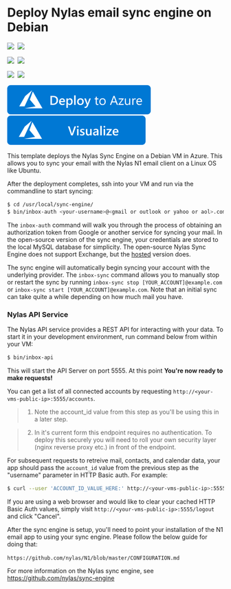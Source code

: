# Deploy Nylas email sync engine on Debian

<IMG SRC="https://azurequickstartsservice.blob.core.windows.net/badges/nylas-email-sync-engine/PublicLastTestDate.svg" />&nbsp;
<IMG SRC="https://azurequickstartsservice.blob.core.windows.net/badges/nylas-email-sync-engine/PublicDeployment.svg" />&nbsp;

<IMG SRC="https://azurequickstartsservice.blob.core.windows.net/badges/nylas-email-sync-engine/FairfaxLastTestDate.svg" />&nbsp;
<IMG SRC="https://azurequickstartsservice.blob.core.windows.net/badges/nylas-email-sync-engine/FairfaxDeployment.svg" />&nbsp;

<IMG SRC="https://azurequickstartsservice.blob.core.windows.net/badges/nylas-email-sync-engine/BestPracticeResult.svg" />&nbsp;
<IMG SRC="https://azurequickstartsservice.blob.core.windows.net/badges/nylas-email-sync-engine/CredScanResult.svg" />&nbsp;

<a href="https://portal.azure.com/#create/Microsoft.Template/uri/https%3A%2F%2Fraw.githubusercontent.com%2FAzure%2Fazure-quickstart-templates%2Fmaster%2Fnylas-email-sync-engine%2Fazuredeploy.json" target="_blank">
    <img src="https://raw.githubusercontent.com/Azure/azure-quickstart-templates/master/1-CONTRIBUTION-GUIDE/images/deploytoazure.svg?sanitize=true"/>
</a>
<a href="http://armviz.io/#/?load=https%3A%2F%2Fraw.githubusercontent.com%2FAzure%2Fazure-quickstart-templates%2Fmaster%2Fnylas-email-sync-engine%2Fazuredeploy.json" target="_blank">
    <img src="https://raw.githubusercontent.com/Azure/azure-quickstart-templates/master/1-CONTRIBUTION-GUIDE/images/visualizebutton.svg?sanitize=true"/>
</a>

This template deploys the Nylas Sync Engine on a Debian VM in Azure. This allows you to sync your email with the Nylas N1 email client on a Linux OS like Ubuntu.

After the deployment completes, ssh into your VM and run via the commandline to start syncing:

```bash
$ cd /usr/local/sync-engine/
$ bin/inbox-auth <your-username>@<gmail or outlook or yahoo or aol>.com
```

The `inbox-auth` command will walk you through the process of obtaining an authorization token from Google or another service for syncing your mail. In the open-source version of the sync engine, your credentials are stored to the local MySQL database for simplicity. The open-source Nylas Sync Engine does not support Exchange, but the [hosted](https://www.nylas.com) version does.

The sync engine will automatically begin syncing your account with the underlying provider. The `inbox-sync` command allows you to manually stop or restart the sync by running `inbox-sync stop [YOUR_ACCOUNT]@example.com` or `inbox-sync start [YOUR_ACCOUNT]@example.com`. Note that an initial sync can take quite a while depending on how much mail you have.

### Nylas API Service

The Nylas API service provides a REST API for interacting with your data. To start it in your development environment, run command below from within your VM:

```bash
$ bin/inbox-api
```

This will start the API Server on port 5555. At this point **You're now ready to make requests!**

You can get a list of all connected accounts by requesting `http://<your-vms-public-ip>:5555/accounts`.

>1. Note the account_id value from this step as you'll be using this in a later step.

>2.  In it's current form this endpoint requires no authentication. To deploy this securely you will need to roll your own security layer (nginx reverse proxy etc.) in front of the endpoint.

For subsequent requests to retreive mail, contacts, and calendar data, your app should pass the `account_id` value from the previous step as the "username" parameter in HTTP Basic auth. For example:

```bash
$ curl --user 'ACCOUNT_ID_VALUE_HERE:' http://<your-vms-public-ip>:5555/threads
```

If you are using a web browser and would like to clear your cached HTTP Basic Auth values, simply visit `http://<your-vms-public-ip>:5555/logout` and click "Cancel".

After the sync engine is setup, you'll need to point your installation of the N1 email app to using your sync engine. Please follow the below guide for doing that:

`https://github.com/nylas/N1/blob/master/CONFIGURATION.md`

For more information on the Nylas sync engine, see https://github.com/nylas/sync-engine

